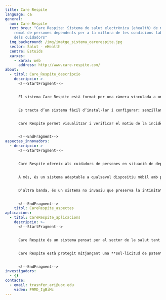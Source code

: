 ```yaml
---
title: Care Respite
language: ca
general:
  nom: Care Respite
  text_breu: "Care Respite: Sistema de salut electrònica (ehealth) de monitoratge
    remot de persones dependents per a la millora de les condicions laborals
    dels cuidadors"
  img_background: /img/imatge_sistema_carerespite.jpg
  sector: Salut - eHealth
  centre: Estuids
  xarxes:
    - xarxa: web
      address: http://www.care-respite.com/
about:
  - titol: Care_Respite_descripcio
    descripcio: >-
      <!--StartFragment-->


      El sistema Care Respite està format per una càmera vinculada a un programari d’alertes que permet, mitjançant visió artificial, identificar situacions de perill en persones amb dependència, i alertar els cuidadors per tal de posar-hi solució.


      Es tracta d’un sistema fàcil d’instal·lar i configurar: senzillament es col·loca la càmera al lloc que es consideri oportú, se seleccionen les opcions d’avís al dispositiu mòbil i el sistema està llest per a ser utilitzat.


      Care Respite permet visualitzar i verificar el motiu de la incidència i comunicar els cuidadors amb la persona dependent, mitjançant l’opció de veu direccional.


      <!--EndFragment-->
aspectes_innovadors:
  - descripcio: >-
      <!--StartFragment-->


      Care Respite ofereix als cuidadors de persones en situació de dependència una millora en la distribució del seu temps d’atenció, ja que els cuidadors poden fer altres tasques amb la tranquil·litat de poder verificar la situació de la persona dependent en qualsevol moment. A més, saben que rebran un avís en cas que es produeixi una situació de perill. Care Respite permet aquesta optimització del temps de dedicació i garanteix que la persona dependent estarà permanentment atesa.


      A més, és un sistema adaptable a qualsevol dispositiu mòbil amb possibilitat d’enviar avisos a diversos dispositius receptors.


      D’altra banda, és un sistema no invasiu que preserva la intimitat de les persones amb dependència i la de les persones que les acompanyen.


      <!--EndFragment-->
    titol: CareRespite_aspectes
aplicacions:
  - titol: CareRespite_aplicacions
    descripcio: >-
      <!--StartFragment-->


      Care Respite és un sistema pensat per al sector de la salut tant en l’àmbit privat com en el públic.


      Care Respite està protegit mitjançant una **sol·licitud de patent europea** amb el títol «A computer-implemented method and a system for remotely monitoring a user, and a computer program product implementing the method» i amb data de prioritat 31 de juliol del 2014.


      <!--EndFragment-->
investigadors:
  - {}
contacte:
  - email: trasnfer_ari@uoc.edu
    video: F9MD_IgBiMc
---
```

